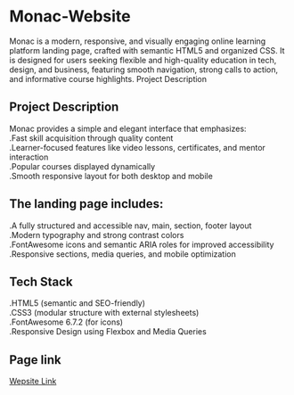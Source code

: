 # Monac-Website
Monac is a modern, responsive, and visually engaging online learning platform landing page, crafted with semantic HTML5 and organized CSS. It is designed for users seeking flexible and high-quality education in tech, design, and business, featuring smooth navigation, strong calls to action, and informative course highlights.
Project Description
## Project Description
Monac provides a simple and elegant interface that emphasizes:<br>
.Fast skill acquisition through quality content<br>
.Learner-focused features like video lessons, certificates, and mentor interaction<br>
.Popular courses displayed dynamically<br>
.Smooth responsive layout for both desktop and mobile<br>


## The landing page includes:
.A fully structured and accessible nav, main, section, footer layout<br>
.Modern typography and strong contrast colors<br>
.FontAwesome icons and semantic ARIA roles for improved accessibility<br>
.Responsive sections, media queries, and mobile optimization<br>

## Tech Stack
.HTML5 (semantic and SEO-friendly)<br>
.CSS3 (modular structure with external stylesheets)<br>
.FontAwesome 6.7.2 (for icons)<br>
.Responsive Design using Flexbox and Media Queries<br>

## Page link
[Wepsite Link](https://malakmamer.github.io/Monac-Website/)
